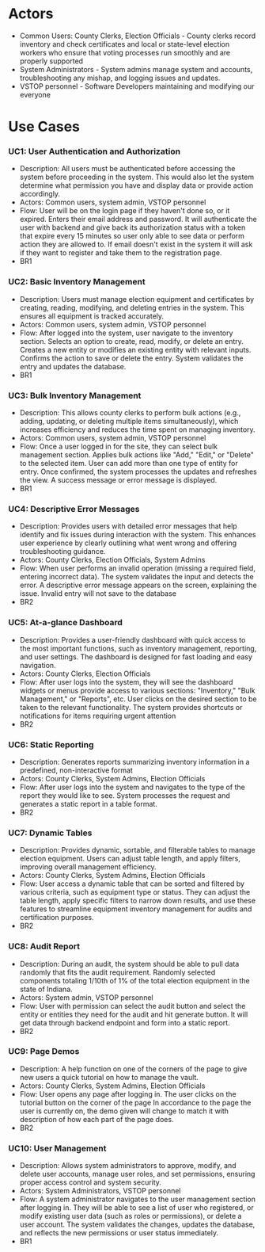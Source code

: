 # Actors
- Common Users: County Clerks, Election Officials - County clerks record inventory and check certificates and local or state-level election workers who ensure that voting processes run smoothly and are properly supported
- System Administrators - System admins manage system and accounts, troubleshooting any mishap, and logging issues and updates.
- VSTOP personnel - Software Developers maintaining and modifying our everyone

# Use Cases

### UC1: User Authentication and Authorization
- Description: All users must be authenticated before accessing the system before proceeding in the system. This would also let the system determine what permission you have and display data or provide action accordingly.
- Actors: Common users, system admin, VSTOP personnel
- Flow: User will be on the login page if they haven't done so, or it expired. Enters their email address and password. It will authenticate the user with backend and give back its authorization status with a token that expire every 15 minutes so user only able to see data or perform action they are allowed to. If email doesn't exist in the system it will ask if they want to register and take them to the registration page.
- BR1

### UC2: Basic Inventory Management
- Description: Users must manage election equipment and certificates by creating, reading, modifying, and deleting entries in the system. This ensures all equipment is tracked accurately.
- Actors: Common users, system admin, VSTOP personnel
- Flow: After logged into the system, user navigate to the inventory section. Selects an option to create, read, modify, or delete an entry. Creates a new entity or modifies an existing entity with relevant inputs. Confirms the action to save or delete the entry. System validates the entry and updates the database.
- BR1

### UC3: Bulk Inventory Management
- Description: This allows county clerks to perform bulk actions (e.g., adding, updating, or deleting multiple items simultaneously), which increases efficiency and reduces the time spent on managing inventory.
- Actors: Common users, system admin, VSTOP personnel
- Flow: Once a user logged in for the site, they can select bulk management section. Applies bulk actions like "Add," "Edit," or "Delete" to the selected item. User can add more than one type of entity for entry. Once confirmed, the system processes the updates and refreshes the view. A success message or error message is displayed.
- BR1

### UC4: Descriptive Error Messages
- Description: Provides users with detailed error messages that help identify and fix issues during interaction with the system. This enhances user experience by clearly outlining what went wrong and offering troubleshooting guidance. 
- Actors: County Clerks, Election Officials, System Admins
- Flow: When user performs an invalid operation (missing a required field, entering incorrect data). The system validates the input and detects the error. A descriptive error message appears on the screen, explaining the issue. Invalid entry will not save to the database
- BR2

### UC5: At-a-glance Dashboard
- Description: Provides a user-friendly dashboard with quick access to the most important functions, such as inventory management, reporting, and user settings. The dashboard is designed for fast loading and easy navigation.
- Actors: County Clerks, Election Officials
- Flow: After user logs into the system, they will see the dashboard widgets or menus provide access to various sections: "Inventory," "Bulk Management," or  "Reports", etc. User clicks on the desired section to be taken to the relevant functionality. The system provides shortcuts or notifications for items requiring urgent attention
- BR2

### UC6: Static Reporting
- Description: Generates reports summarizing inventory information in a predefined, non-interactive format
- Actors: County Clerks, System Admins, Election Officials
- Flow: After user logs into the system and navigates to the type of the report they would like to see. System processes the request and generates a static report in a table format.
- BR2

### UC7: Dynamic Tables
- Description: Provides dynamic, sortable, and filterable tables to manage election equipment. Users can adjust table length, and apply filters, improving overall management efficiency.
- Actors: County Clerks, System Admins, Election Officials
- Flow: User access a dynamic table that can be sorted and filtered by various criteria, such as equipment type or status. They can adjust the table length, apply specific filters to narrow down results, and use these features to streamline equipment inventory management for audits and certification purposes.
- BR2

### UC8: Audit Report
- Description: During an audit, the system should be able to pull data randomly that fits the audit requirement. Randomly selected components totaling 1/10th of 1% of the total election equipment in the state of Indiana.
- Actors: System admin, VSTOP personnel
- Flow: User with permission can select the audit button and select the entity or entities they need for the audit and hit generate button. It will get data through backend endpoint and form into a static report. 
- BR2

### UC9: Page Demos
- Description: A help function on one of the corners of the page to give new users a quick tutorial on how to manage the vault.
- Actors: County Clerks, System Admins, Election Officials
- Flow: User opens any page after logging in. The user clicks on the tutorial button on the corner of the page In accordance to the page the user is currently on, the demo given will change to match it with description of how each part of the page does.
- BR2

### UC10: User Management
- Description: Allows system administrators to approve, modify, and delete user accounts, manage user roles, and set permissions, ensuring proper access control and system security.
- Actors: System Administrators, VSTOP personnel
- Flow: A system administrator navigates to the user management section after logging in. They will be able to see a list of user who registered, or modify existing user data (such as roles or permissions), or delete a user account. The system validates the changes, updates the database, and reflects the new permissions or user status immediately.
- BR1